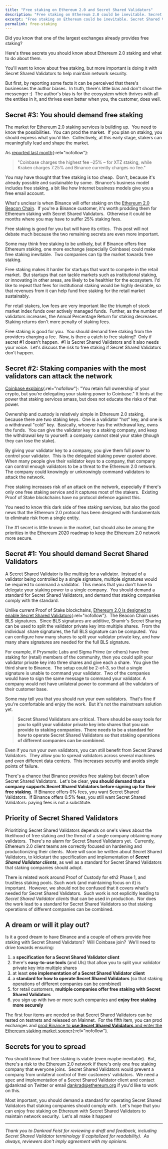 ```yaml
---
title: "Free staking on Ethereum 2.0 and Secret Shared Validators"
description: "Free staking on Ethereum 2.0 could be inevitable. Secret Shared Validators, like multisig for validators, are needed to help maintain network security."
excerpt: "Free staking on Ethereum could be inevitable. Secret Shared Validators, like multisig for validators, are needed to help maintain network security."
permalink: free-staking
---
```


Did you know that one of the largest exchanges already provides free staking?

Here's three secrets you should know about Ethereum 2.0 staking and what to do about them.

You'll want to know about free staking, but more important is doing it with Secret Shared Validators to help maintain network security.

But first, by reporting some facts it can be perceived that there's businesses the author biases.  In truth, there's little bias and don't shoot the messenger :)  The author's bias is for the ecosystem which thrives with all the entities in it, and thrives even better when you, the customer, does well.

## **Secret #3: You should demand free staking**

The market for Ethereum 2.0 staking services is building up.  You need to know the possibilities.  You can prod the market.  If you plan on staking, you should express what you'd like.  Collectively, at this early stage, stakers can meaningfully lead and shape the market.

As [reported last month](https://www.theblockcrypto.com/linked/60916/coinbase-custody-is-the-biggest-tezos-staking-service-despite-charging-higher-fees){:rel="nofollow"}:

> "Coinbase charges the highest fee –25% – for XTZ staking, while Kraken charges 7.25% and Binance currently charges no fee."

You may have thought that free staking is too cheap.  Don't, because it's already possible and sustainable by some.  Binance's business model includes free staking, a bit like how Internet business models give you a free email account. 

What's unclear is when Binance will offer staking on the [Ethereum 2.0 Beacon Chain](https://ethos.dev/beacon-chain).  If you're a Binance customer, it's worth prodding them for Ethereum staking with Secret Shared Validators.  Otherwise it could be months where you may have to suffer 25% staking fees.

Free staking is good for you but will have its critics.  This post will not debate much because the two remaining secrets are even more important.

Some may think free staking to be unlikely, but if Binance offers free Ethereum staking, one more exchange (especially Coinbase) could make free staking inevitable.  Two companies can tip the market towards free staking.

Free staking makes it harder for startups that want to compete in the retail market.  But startups that can tackle markets such as institutional staking, or innovating in other areas, are likely to be healthier for the ecosystem. I'd like to repeat that fees for institutional staking would be highly desirable, so that revenues from it can help fund free staking for the retail market sustainably.

For retail stakers, low fees are very important like the triumph of stock market index funds over actively managed funds.  Further, as the number of validators increases, the Annual Percentage Return for staking decreases.  Staking returns don't more penalty of staking fees.

Free staking is good for you.  You should demand free staking from the providers charging a fee.  Now, is there a catch to free staking?  Only if secret #1 doesn't happen.  #1 is Secret Shared Validators and it also needs your voice.  Let's discuss the risk to free staking if Secret Shared Validators don't happen.

## **Secret #2: Staking companies with the most validators can attack the network**

[Coinbase explains](http://web.archive.org/web/20200328023024/https://help.coinbase.com/en/coinbase/trading-and-funding/other/staking-on-coinbase.html){:rel="nofollow"}: "You retain full ownership of your crypto, but you’re delegating your staking power to Coinbase." It hints at the power that staking services amass, but does not educate the risks of that power.

Ownership and custody is relatively simple in Ethereum 2.0 staking, because there are two staking keys.  One is a validator "hot" key, and one is a withdrawal "cold" key.  Basically, whoever has the withdrawal key, owns the funds.  You can give the validator key to a staking company, and keep the withdrawal key to yourself: a company cannot steal your stake (though they can lose the stake).

By giving your validator key to a company, you give them full power to control your validator.  This is the delegated staking power quoted above.  When many people give their validator keys to a company, that company can control enough validators to be a threat to the Ethereum 2.0 network.  The company could knowingly or unknowingly command validators to attack the network.

Free staking increases risk of an attack on the network, especially if there's only one free staking service and it captures most of the stakers.  Existing Proof of Stake blockchains have no protocol defence against this.

You need to know this dark side of free staking services, but also the good news that the Ethereum 2.0 protocol has been designed with fundamentals to eliminate risk from a single entity.

The #1 secret is little known in the market, but should also be among the priorities in the Ethereum 2020 roadmap to keep the Ethereum 2.0 network more secure.

## **Secret #1: You should demand Secret Shared Validators**

A Secret Shared Validator is like multisig for a validator.  Instead of a validator being controlled by a single signature, multiple signatures would be required to command a validator.  This means that you don't have to delegate your staking power to a single company.  You should demand a standard for Secret Shared Validators, and demand that staking companies comply with the standard.

Unlike current Proof of Stake blockchains, [Ethereum 2.0 is designed to enable Secret Shared Validators](https://www.youtube.com/watch?v=Jtz9b7yWbLo){:rel="nofollow"}.  The Beacon Chain uses BLS signatures.  Since BLS signatures are additive, Shamir's Secret Sharing can be used to split the validator private key into multiple shares.  From the individual  share signatures, the full BLS signature can be computed.  You can configure how many shares to split your validator private key, and how many share signatures are needed for the full BLS signature.

For example, if Prysmatic Labs and Sigma Prime (or others) have free staking for (retail) members of the community, then you could split your validator private key into three shares and give each a share.  You give the third share to Binance.  The setup could be 2-of-3, so that a single signature is unable to command your validator.  Two of the companies would have to sign the same message to command your validator. A company would not have unilateral power to command all the validators of their customer base.

Some may tell you that you should run your own validators.  That's fine if you're comfortable and enjoy the work.  But it's not the mainstream solution yet.

> **Secret Shared Validators are critical.** **There should be easy tools for you to split your validator private key into shares that you can provide to staking companies.  There needs to be a standard for how to operate Secret Shared Validators so that staking operations of different companies can be combined.**

Even if you run your own validators, you can still benefit from Secret Shared Validators.  They allow you to spread validators across several machines and even different data centers.  This increases security and avoids single points of failure.

There's a chance that Binance provides free staking but doesn't allow Secret Shared Validators.  Let's be clear, **you should demand that a company supports Secret Shared Validators before signing up for their free staking**.  If Binance offers 0% fees, you want Secret Shared Validators.  If Binance offers 0.5% fees, you still want Secret Shared Validators: paying fees is not a substitute.

## **Priority of Secret Shared Validators**

Prioritizing Secret Shared Validators depends on one's views about the likelihood of free staking and the threat of a single company obtaining many validators.  There's no alarm for Secret Shared Validators yet.  Currently, Ethereum 2.0 client teams are correctly focused on hardening and productionizing their clients.  More will soon be written about Secret Shared Validators, to kickstart the specification and implementation of _**Secret Shared Validator clients**_, as well as a standard for Secret Shared Validators that staking companies should adopt.

There is related work around Proof of Custody for eth2 Phase 1, and trustless staking pools. Such work (and maintaining focus on it) is important.  However, we should not be confused that it covers what's needed for Secret Shared Validators.  Such work is not explicitly leading to _Secret Shared Validator clients_ that can be used in production.  Nor does the work lead to a standard for Secret Shared Validators so that staking operations of different companies can be combined.

## **A dream or will it play out?**

Is it a good dream to have Binance and a couple of others provide free staking with Secret Shared Validators?  Will Coinbase join?  We'll need to drive towards ensuring:

1. a **specification for a Secret Shared Validator client**
2. there's **easy-to-use tools** (and UIs) that allow you to split your validator private key into multiple shares
3. at least **one implementation of a Secret Shared Validator client**
4. a **standard for how to operate Secret Shared Validators** (so that staking operations of different companies can be combined)
5. for retail customers, **multiple companies offer free staking with Secret Shared Validators**
6. you sign up with two or more such companies and **enjoy free staking more securely**

The first four items are needed so that Secret Shared Validators can be tested on testnets and released on Mainnet.  For the fifth item, you can prod exchanges and [prod Binance to **use Secret Shared Validators** and enter the Ethereum staking market sooner](https://twitter.com/cz_binance){:rel="nofollow"}.

## **Secrets for you to spread**

You should know that free staking is viable (even maybe inevitable).  But, there's a risk to the Ethereum 2.0 network if there's only one free staking company that everyone joins.  Secret Shared Validators would prevent a company from unilateral control of their customers' validators.  We need a spec and implementation of a Secret Shared Validator client and contact @dankrad on Twitter or email dankrad@ethereum.org if you'd like to work on this.

Most important, you should demand a standard for operating Secret Shared Validators that staking companies should comply with.  Let's hope that you can enjoy free staking on Ethereum with Secret Shared Validators to maintain network security.  Let's all make it happen!

* * *

_Thank you to Dankrad Feist for reviewing a draft and feedback, including Secret Shared Validator terminology (I capitalized for readability).  As always, reviewers don't imply agreement with my opinions._

